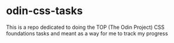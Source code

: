 # odin-css-tasks
 This is a repo dedicated to doing the TOP (The Odin Project) CSS foundations tasks and meant as a way for me to track my progress
